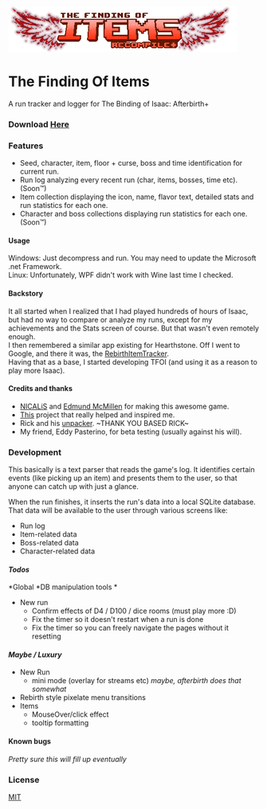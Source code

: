 ![awwyiss](https://github.com/espilioto/TFOI/blob/master/TFOI/Resources/logoNoShadow.png?raw=true)
# The Finding Of Items
A run tracker and logger for The Binding of Isaac: Afterbirth+

### Download [Here](http://moddingofisaac.com/mod/900/thefindingofitems)

### Features
* Seed, character, item, floor + curse, boss and time identification for current run.
* Run log analyzing every recent run (char, items, bosses, time etc). (Soon™)
* Item collection displaying the icon, name, flavor text, detailed stats and run statistics for each one.
* Character and boss collections displaying run statistics for each one. (Soon™)

#### Usage
Windows: Just decompress and run. You may need to update the Microsoft .net Framework.  
Linux: Unfortunately, WPF didn't work with Wine last time I checked.

#### Backstory
It all started when I realized that I had played hundreds of hours of Isaac, but had no way to compare or analyze my runs, except for my achievements and the Stats screen of course.
But that wasn't even remotely enough.  
I then remembered a similar app existing for Hearthstone.
Off I went to Google, and there it was, the [RebirthItemTracker].  
Having that as a base, I started developing TFOI (and using it as a reason to play more Isaac).

#### Credits and thanks

* [NICALiS] and [Edmund McMillen] for making this awesome game.
* [This](https://github.com/Hyphen-ated/RebirthItemTracker>) project that really helped and inspired me.
* Rick and his [unpacker](http://svn.gib.me/builds/rebirth/). ~THANK YOU BASED RICK~
* My friend, Eddy Pasterino, for beta testing (usually against his will).

### Development

This basically is a text parser that reads the game's log.
It identifies certain events (like picking up an item) and presents them to the user, so that anyone can catch up with just a glance.

When the run finishes, it inserts the run's data into a local SQLite database.
That data will be available to the user through various screens like: 
* Run log
* Item-related data 
* Boss-related data
* Character-related data

#### *Todos*
*Global
  *DB manipulation tools
  *
* New run 
  * Confirm effects of D4 / D100 / dice rooms (must play more :D)
  * Fix the timer so it doesn't restart when a run is done
  * Fix the timer so you can freely navigate the pages without it resetting
#### *Maybe / Luxury*
* New Run 
  * mini mode (overlay for streams etc) *maybe, afterbirth does that somewhat*
* Rebirth style pixelate menu transitions
* Items
  * MouseOver/click effect
  * tooltip formatting


#### Known bugs
*Pretty sure this will fill up eventually*
 
### License
[MIT]


[NICALiS]: <http://nicalis.com>
[Edmund McMillen]: <https://twitter.com/edmundmcmillen>
[RebirthItemTracker]: <https://github.com/Hyphen-ated/RebirthItemTracker>
[MIT]:<http://choosealicense.com/licenses/mit/>
